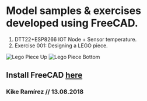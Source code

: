 # Model samples & exercises developed using FreeCAD.

1. DTT22+ESP8266 IOT Node + Sensor temperature.
2. Exercise 001: Designing a LEGO piece.

![Lego Piece Up](images/lego_up_2.jpg)
![Lego Piece Bottom](images/lego_bottom_2.jpg)

## Install FreeCAD [here](https://www.freecadweb.org/)

### Kike Ramírez // 13.08.2018 